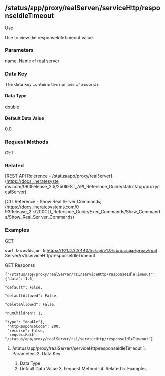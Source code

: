 ## /status/app/proxy/realServer/<name>/serviceHttp/responseIdleTimeout

Use

Use to view the responseIdleTimeout value.

### Parameters

name: Name of real server

### Data Key

The data key contains the number of seconds.

#### Data Type

double

#### Default Data Value

0.0

### Request Methods

GET

### Related

[REST API Reference - /status/app/proxy/realServer](https://docs.lineratesyste
ms.com/093Release_2.5/250REST_API_Reference_Guide/status/app/proxy/realServer)

[CLI Reference - Show Real Server Commands](https://docs.lineratesystems.com/0
93Release_2.5/200CLI_Reference_Guide/Exec_Commands/Show_Commands/Show_Real_Ser
ver_Commands)

### Examples

GET

curl -b cookie.jar -k https://10.1.2.3:8443/lrs/api/v1.0/status/app/proxy/real
Server/rs1/serviceHttp/responseIdleTimeout

GET Response

    
    {"/status/app/proxy/realServer/rs1/serviceHttp/responseIdleTimeout": {"data": 1.5,
                                                                          "default": False,
                                                                          "defaultAllowed": False,
                                                                          "deleteAllowed": False,
                                                                          "numChildren": 1,
                                                                          "type": "double"},
     "httpResponseCode": 200,
     "recurse": False,
     "requestPath": "/status/app/proxy/realServer/rs1/serviceHttp/responseIdleTimeout"}
    

  1. /status/app/proxy/realServer/<name>/serviceHttp/responseIdleTimeout
    1. Parameters
    2. Data Key
      1. Data Type
      2. Default Data Value
    3. Request Methods
    4. Related
    5. Examples

